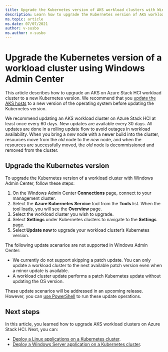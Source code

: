```yaml
---
title: Upgrade the Kubernetes version of AKS workload clusters with Windows Admin Center
description: Learn how to upgrade the Kubernetes version of AKS workload clusters on Azure Stack HCI using Windows Admin Center
ms.topic: article
ms.date: 07/07/2021
author: v-susbo
ms.author: v-susbo
---
```


# Upgrade the Kubernetes version of a workload cluster using Windows Admin Center

This article describes how to upgrade an AKS on Azure Stack HCI workload cluster to a new Kubernetes version. We recommend that you [update the AKS hosts](update-akshci-host-wac.md) to a new version of the operating system before updating the Kubernetes version.

We recommend updating an AKS workload cluster on Azure Stack HCI at least once every 60 days. New updates are available every 30 days. All updates are done in a rolling update flow to avoid outages in workload availability. When you bring a _new_ node with a newer build into the cluster, resources move from the _old_ node to the _new_ node, and when the resources are successfully moved, the _old_ node is decommissioned and removed from the cluster.

## Upgrade the Kubernetes version

To upgrade the Kubernetes version of a workload cluster with Windows Admin Center, follow these steps: 

1. On the Windows Admin Center **Connections** page, connect to your management cluster.
2. Select the **Azure Kubernetes Service** tool from the **Tools** list. When the tool loads, you will see the **Overview** page.
3. Select the workload cluster you wish to upgrade.
4. Select **Settings** under Kubernetes clusters to navigate to the **Settings** page. 
5. Select **Update now** to upgrade your workload cluster’s Kubernetes version. 

The following update scenarios are not supported in Windows Admin Center: 

- We currently do not support skipping a patch update. You can only update a workload cluster to the next available patch version even when a minor update is available.  
- A workload cluster update performs a patch Kubernetes update without updating the OS version. 

These update scenarios will be addressed in an upcoming release. However, you can [use PowerShell](upgrade.md) to run these update operations. 

## Next steps

In this article, you learned how to upgrade AKS workload clusters on Azure Stack HCI. Next, you can:
- [Deploy a Linux applications on a Kubernetes cluster](./deploy-linux-application.md).
- [Deploy a Windows Server application on a Kubernetes cluster](./deploy-windows-application.md).
